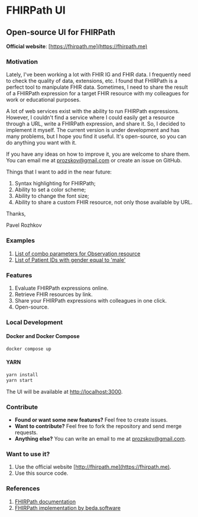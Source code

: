 # FHIRPath UI
## Open-source UI for FHIRPath
**Official website**: [https://fhirpath.me](https://fhirpath.me)
### Motivation
Lately, I've been working a lot with FHIR IG and FHIR data. I frequently need to check the quality of data, extensions, etc. I found that FHIRPath is a perfect tool to manipulate FHIR data. Sometimes, I need to share the result of a FHIRPath expression for a target FHIR resource with my colleagues for work or educational purposes.

A lot of web services exist with the ability to run FHIRPath expressions. However, I couldn't find a service where I could easily get a resource through a URL, write a FHIRPath expression, and share it. So, I decided to implement it myself. The current version is under development and has many problems, but I hope you find it useful. It's open-source, so you can do anything you want with it.

If you have any ideas on how to improve it, you are welcome to share them. You can email me at prozskov@gmail.com or create an issue on GitHub.

Things that I want to add in the near future:
1. Syntax highlighting for FHIRPath;
2. Ability to set a color scheme;
3. Ability to change the font size;
4. Ability to share a custom FHIR resource, not only those available by URL.

Thanks,

Pavel Rozhkov
### Examples
1. [List of combo parameters for Observation resource](https://fhirpath.me?url=https%3A%2F%2Fwww.hl7.org%2Ffhir%2Fus%2Fcore%2FCapabilityStatement-us-core-server.json&expression=CapabilityStatement.rest.resource.where(%0A%20%20%20%20type%3D'Observation').extension.where(%0A%20%20%20%20%20%20%20%20url%3D'http%3A%2F%2Fhl7.org%2Ffhir%2FStructureDefinition%2Fcapabilitystatement-search-parameter-combination'))
2. [List of Patient IDs with gender equal to 'male'](https://fhirpath.me?url=https%3A%2F%2Fserver.fire.ly%2FPatient&expression=Bundle.entry.resource.where(gender%3D'male').id)
### Features
1. Evaluate FHIRPath expressions online.
2. Retrieve FHIR resources by link.
3. Share your FHIRPath expressions with colleagues in one click.
4. Open-source.
### Local Development
#### Docker and Docker Compose
```bash
docker compose up
```
#### YARN
```bash
yarn install
yarn start
```

The UI will be available at [http://localhost:3000](http://localhost:3000).

### Contribute
* **Found or want some new features?** Feel free to create issues.
* **Want to contribute?** Feel free to fork the repository and send merge requests.
* **Anything else?** You can write an email to me at prozskov@gmail.com.

### Want to use it?
1. Use the official website [http://fhirpath.me](https://fhirpath.me).
2. Use this source code.

### References
1. [FHIRPath documentation](https://build.fhir.org/fhirpath.html)
2. [FHIRPath implementation by beda.software](https://github.com/beda-software/fhirpath-py)
